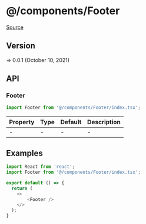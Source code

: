 # @/components/Footer

[Source](https://github.com/xizon/poemkit/tree/main/src/client/components/Footer)

## Version

=> 0.0.1 (October 10, 2021)

## API

### Footer
```js
import Footer from '@/components/Footer/index.tsx';
```
| Property | Type | Default | Description |
| --- | --- | --- | --- |
| - | - | - | - |


## Examples

```js
import React from 'react';
import Footer from '@/components/Footer/index.tsx';

export default () => {
  return (
    <>
		<Footer />
    </>
  );
}

```